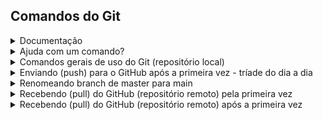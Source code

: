 ## Comandos do Git

<details>
<summary>Documentação</summary>
  
https://git-scm.com/docs/git

</details>
<details>
<summary>Ajuda com um comando?</summary>

```
git help commit
```

```
git commit --help
```

</details>
<details>
<summary>Comandos gerais de uso do Git (repositório local)</summary>

```
git init
```

```
git config --global user.name "nomedeusuario"
```  

```
git config --global user.email "emaildeusuario"
```
  
```
git config user.name "nomedeusuario"
```  

```
git config user.email "emaildeusuario"
```
  
```
git add .
```
  
```
git add -A
```

```
git add --all
```

```
git add segundo_arquivo.txt
```

```
git commit -m "texto para explicar funcionalidades implementadas"
```

```
git commit _m "texto para explicar funcionalidades implementadas"
```

```
git commit segundo_arquivo.txt -m "texto para explicar funcionalidades implementadas"
```
  
```
git branch
```

```
git branch nova_branch
```

```
git checkout nova-branch
```

</details>
<details>
<summary>Enviando (push) para o GitHub após a primeira vez - tríade do dia a dia</summary>
  
```
git remote add origin https://github.com/NOMEDEUSUARIO/NOMEDOPROJETO.git
```

```
git branch -M main
```

```
git push -u origin main
```
 
</details>
<details>
<summary>Renomeando branch de master para main</summary>

```
git branch -m master main
```

</details>
<details>
<summary>Recebendo (pull) do GitHub (repositório remoto) pela primeira vez</summary>

```
git clone https://github.com/NOMEUSUARIO/PROJETO.git
```

</details>
<details>
<summary>Recebendo (pull) do GitHub (repositório remoto) após a primeira vez</summary>

```
git remote show origin
```

```
git pull
```

</details>

